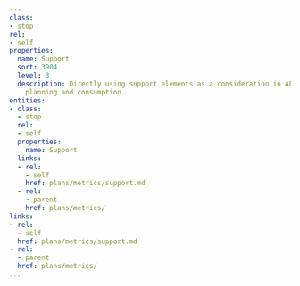 ```yaml
---
class:
- stop
rel:
- self
properties:
  name: Support
  sort: 3904
  level: 3
  description: Directly using support elements as a consideration in API resource
    planning and consumption.
entities:
- class:
  - stop
  rel:
  - self
  properties:
    name: Support
  links:
  - rel:
    - self
    href: plans/metrics/support.md
  - rel:
    - parent
    href: plans/metrics/
links:
- rel:
  - self
  href: plans/metrics/support.md
- rel:
  - parent
  href: plans/metrics/
...
```

